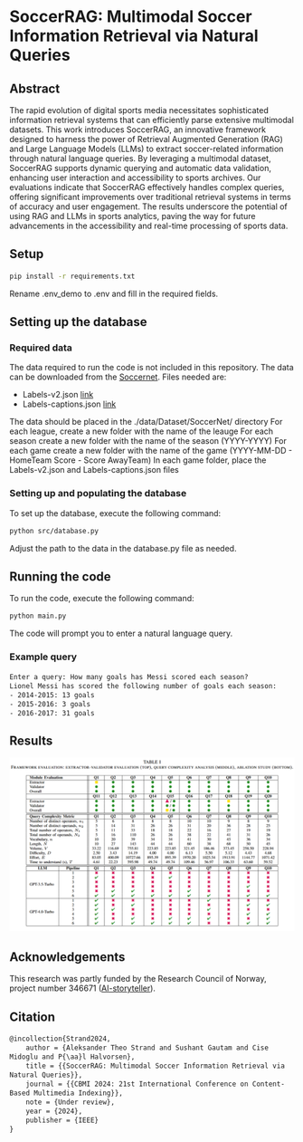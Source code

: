 # SoccerRAG: Multimodal Soccer Information Retrieval via Natural Queries

## Abstract
The rapid evolution of digital sports media necessitates sophisticated information retrieval systems that can efficiently parse extensive multimodal datasets. This work introduces SoccerRAG, an innovative framework designed to harness the power of Retrieval Augmented Generation (RAG) and Large Language Models (LLMs) to extract soccer-related information through natural language queries. By leveraging a multimodal dataset, SoccerRAG supports dynamic querying and automatic data validation, enhancing user interaction and accessibility to sports archives. Our evaluations indicate that SoccerRAG effectively handles complex queries, offering significant improvements over traditional retrieval systems in terms of accuracy and user engagement. The results underscore the potential of using RAG and LLMs in sports analytics, paving the way for future advancements in the accessibility and real-time processing of sports data.

## Setup
````bash
pip install -r requirements.txt
````
Rename .env_demo to .env and fill in the required fields.

## Setting up the database

### Required data
The data required to run the code is not included in this repository. 
The data can be downloaded from the [Soccernet](https://www.soccer-net.org/data).
Files needed are:
* Labels-v2.json [link](https://www.soccer-net.org/data#h.5klq86rmgt96)
* Labels-captions.json [link](https://www.soccer-net.org/data#h.ccybjenq8od4)

The data should be placed in the ./data/Dataset/SoccerNet/ directory
For each league, create a new folder with the name of the leauge
For each season create a new folder with the name of the season (YYYY-YYYY)
For each game create a new folder with the name of the game (YYYY-MM-DD - HomeTeam Score - Score AwayTeam)
In each game folder, place the Labels-v2.json and Labels-captions.json files

### Setting up and populating the database
To set up the database, execute the following command:
````bash
python src/database.py
````
Adjust the path to the data in the database.py file as needed.

## Running the code
To run the code, execute the following command:
````bash
python main.py
````
The code will prompt you to enter a natural language query.

### Example query
````angular2html
Enter a query: How many goals has Messi scored each season?
Lionel Messi has scored the following number of goals each season:
- 2014-2015: 13 goals
- 2015-2016: 3 goals
- 2016-2017: 31 goals
````

## Results
![result-table.png](media%2Fresult-table.png)

## Acknowledgements
This research was partly funded by the Research Council of Norway, project number 346671 ([AI-storyteller](https://prosjektbanken.forskningsradet.no/project/FORISS/346671)). 

## Citation
```
@incollection{Strand2024,
    author = {Aleksander Theo Strand and Sushant Gautam and Cise Midoglu and P{\aa}l Halvorsen},
    title = {{SoccerRAG: Multimodal Soccer Information Retrieval via Natural Queries}},
    journal = {{CBMI 2024: 21st International Conference on Content-Based Multimedia Indexing}},
    note = {Under review},
    year = {2024},
    publisher = {IEEE}
}
```
